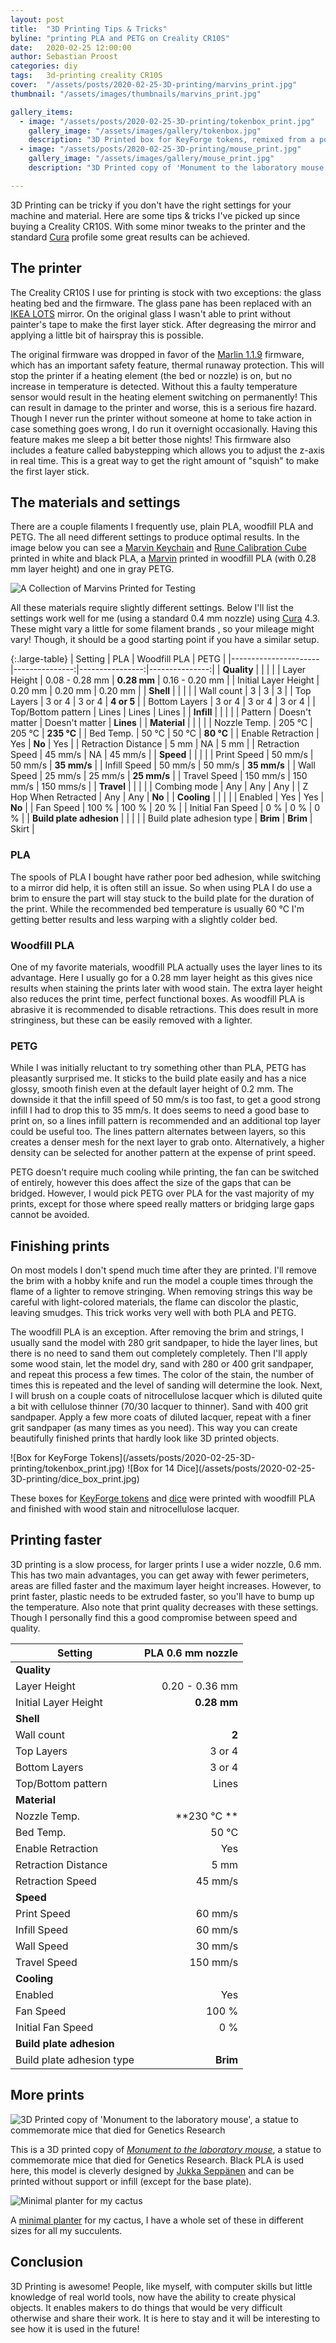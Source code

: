 ```yaml
---
layout: post
title:  "3D Printing Tips & Tricks"
byline: "printing PLA and PETG on Creality CR10S"
date:   2020-02-25 12:00:00
author: Sebastian Proost
categories: diy
tags:	3d-printing creality CR10S
cover:  "/assets/posts/2020-02-25-3D-printing/marvins_print.jpg"
thumbnail: "/assets/images/thumbnails/marvins_print.jpg"

gallery_items:
  - image: "/assets/posts/2020-02-25-3D-printing/tokenbox_print.jpg"
    gallery_image: "/assets/images/gallery/tokenbox.jpg"
    description: "3D Printed box for KeyForge tokens, remixed from a popular dice box design on Thingiverse."
  - image: "/assets/posts/2020-02-25-3D-printing/mouse_print.jpg"
    gallery_image: "/assets/images/gallery/mouse_print.jpg"
    description: "3D Printed copy of 'Monument to the laboratory mouse', a statue to commemorate mice that died for Genetics Research."

---
```


3D Printing can be tricky if you don't have the right settings for your machine and material. Here are
some tips & tricks I've picked up since buying a Creality CR10S. With some minor tweaks to the printer and the standard
[Cura] profile some great results can be achieved. 

## The printer

The Creality CR10S I use for printing is stock with two exceptions: the glass heating bed and the firmware. The glass pane
has been replaced with an [IKEA LOTS] mirror. On the original glass I wasn't able to print without painter's tape
to make the first layer stick. After degreasing the mirror and applying a little bit of hairspray this is possible.

The original firmware was dropped in favor of the [Marlin 1.1.9] firmware,
which has an important safety feature, thermal runaway protection. This will stop the printer if a heating element (the 
bed or nozzle) is on, but no increase in temperature is detected. Without this a faulty temperature sensor would result 
in the heating element switching on permanently! This can result in damage to the printer and worse, this is a serious fire 
hazard. Though I never run the printer without someone at home to take action in case something goes wrong, I do run it 
overnight occasionally. Having this feature makes me sleep a bit better those nights! This firmware also includes a
feature called babystepping which allows you to adjust the z-axis in real time. This is a great way to get the right
amount of "squish" to make the first layer stick.



## The materials and settings

There are a couple filaments I frequently use, plain PLA, woodfill PLA and PETG. The all need different settings to
produce optimal results. In the image below you can see a [Marvin Keychain] and [Rune Calibration Cube] printed in
white and black PLA, a [Marvin] printed in woodfill PLA (with 0.28 mm layer height) and one in gray PETG. 

![A Collection of Marvins Printed for Testing](/assets/posts/2020-02-25-3D-printing/marvins_print.jpg)

All these materials require slightly different settings. Below I'll list the settings work well for me (using
a standard 0.4 mm nozzle) using [Cura] 4.3. These might vary a little for some filament brands , so your mileage
might vary! Though, it should be a good starting point if you have a similar setup.

{:.large-table}
| Setting              | PLA            | Woodfill PLA    | PETG           |
|----------------------|---------------:|----------------:|---------------:|
| **Quality**          |                |                 |                |
| Layer Height         | 0.08 - 0.28 mm | **0.28 mm**     | 0.16 - 0.20 mm |
| Initial Layer Height | 0.20 mm        | 0.20 mm         | 0.20 mm        |
| **Shell**            |                |                 |                |
| Wall count           | 3              | 3               | 3              |
| Top Layers           | 3 or 4         | 3 or 4          | **4 or 5**     |
| Bottom Layers        | 3 or 4         | 3 or 4          | 3 or 4         |
| Top/Bottom pattern   | Lines          | Lines           | Lines          |
| **Infill**           |                |                 |                |
| Pattern              | Doesn't matter | Doesn't matter  | **Lines**      |
| **Material**         |                |                 |                |
| Nozzle Temp.         | 205 °C         | 205 °C          | **235 °C**     |
| Bed Temp.            | 50 °C          | 50 °C           | **80 °C**      |
| Enable Retraction    | Yes            | **No**          | Yes            |
| Retraction Distance  | 5 mm           | NA              | 5 mm           |
| Retraction Speed     | 45 mm/s        | NA              | 45 mm/s        |
| **Speed**            |                |                 |                |
| Print Speed          | 50 mm/s        | 50 mm/s         | **35 mm/s**    |
| Infill Speed         | 50 mm/s        | 50 mm/s         | **35 mm/s**    |
| Wall Speed           | 25 mm/s        | 25 mm/s         | **25 mm/s**    |
| Travel Speed         | 150 mm/s       | 150 mm/s        | 150 mms/s      |
| **Travel**           |                |                 |                |
| Combing mode         | Any            | Any             | Any            |
| Z Hop When Retracted | Any            | Any             | **No**         |
| **Cooling**          |                |                 |                |
| Enabled              | Yes            | Yes             | **No**         |
| Fan Speed            | 100 %          | 100 %           | 20 %           |
| Initial Fan Speed    | 0 %            | 0 %             | 0 %            |
| **Build plate adhesion**   |          |                 |                |
| Build plate adhesion type  | **Brim** | **Brim**        | Skirt          |


### PLA

The spools of PLA I bought have rather poor bed adhesion, while switching to a mirror did help, it is often still an
issue. So when using PLA I do use a brim to ensure the part will stay stuck to the build plate for the duration of the
print. While the recommended bed temperature is usually 60 °C I'm getting better results and less warping with a 
slightly colder bed.

### Woodfill PLA

One of my favorite materials, woodfill PLA actually uses the layer lines to its advantage. Here I usually go for a 0.28 mm 
layer height as this gives nice results when staining the prints later with wood stain. The extra layer height also 
reduces the print time, perfect functional boxes. As woodfill PLA is abrasive it is recommended to
disable retractions. This does result in more stringiness, but these can be easily removed with a lighter.

### PETG

While I was initially reluctant to try something other than PLA, PETG has pleasantly surprised me. It sticks to the
build plate easily and has a nice glossy, smooth finish even at the default layer height of 0.2 mm. The downside it that
the infill speed of 50 mm/s is too fast, to get a good strong infill I had to drop this to 35 mm/s. It does seems to
need a good base to print on, so a lines infill pattern is recommended and an additional top layer could be useful too.
The lines pattern alternates between layers, so this creates a denser mesh for the next layer to grab onto. Alternatively, a
higher density can be selected for another pattern at the expense of print speed.

PETG doesn't require much cooling while printing, the fan can be switched of entirely, however this does affect the 
size of the gaps that can be bridged. However, I would pick PETG over PLA for the vast majority of my prints, except
for those where speed really matters or bridging large gaps cannot be avoided. 


## Finishing prints

On most models I don't spend much time after they are printed. I'll remove the brim with a hobby knife and run the model a couple
times through the flame of a lighter to remove stringing. When removing strings this way be careful with light-colored materials,
the flame can discolor the plastic, leaving smudges. This trick works very well with both PLA and PETG.

The woodfill PLA is an exception. After removing the brim and strings, I usually sand the model with 280 grit 
sandpaper, to hide the layer lines, but there is no need to sand them out completely completely. Then I'll apply some 
wood stain, let the model dry, sand with 280 or 400 grit sandpaper, and repeat this process a few times. The color of 
the stain, the number of times this is repeated and the level of sanding will determine the look. Next, I will brush on 
a couple coats of nitrocellulose lacquer which is diluted quite a bit with cellulose thinner (70/30 lacquer to thinner).
Sand with 400 grit sandpaper. Apply a few more coats of diluted lacquer, repeat with a finer grit sandpaper (as many 
times as you need). This way you can create beautifully finished prints that hardly look like 3D printed objects.

<div class="gallery-2-col" markdown="1">
![Box for KeyForge Tokens](/assets/posts/2020-02-25-3D-printing/tokenbox_print.jpg)
![Box for 14 Dice](/assets/posts/2020-02-25-3D-printing/dice_box_print.jpg)
</div>

These boxes for [KeyForge tokens] and [dice] were printed with woodfill PLA and finished with wood stain and 
nitrocellulose lacquer.

## Printing faster

3D printing is a slow process, for larger prints I use a wider nozzle, 0.6 mm. This has two main advantages, you can
get away with fewer perimeters, areas are filled faster and the maximum layer height increases. However, to print
faster, plastic needs to be extruded faster, so you'll have to bump up the temperature. Also note that print quality
decreases with these settings. Though I personally find this a good compromise between speed and quality.


| Setting              | PLA  0.6 mm nozzle |
|----------------------|-------------------:|
| **Quality**          |                    |
| Layer Height         | 0.20 - 0.36 mm     |
| Initial Layer Height | **0.28 mm**        |
| **Shell**            |                    |
| Wall count           | **2**              |
| Top Layers           | 3 or 4             |
| Bottom Layers        | 3 or 4             |
| Top/Bottom pattern   | Lines              |
| **Material**         |                    |
| Nozzle Temp.         | **230 °C **        |
| Bed Temp.            | 50 °C              |
| Enable Retraction    | Yes                |
| Retraction Distance  | 5 mm               |
| Retraction Speed     | 45 mm/s            |
| **Speed**            |                    |
| Print Speed          | 60 mm/s            |
| Infill Speed         | 60 mm/s            |
| Wall Speed           | 30 mm/s            |
| Travel Speed         | 150 mm/s           |
| **Cooling**          |                    |
| Enabled              | Yes                |
| Fan Speed            | 100 %              |
| Initial Fan Speed    | 0 %                |
| **Build plate adhesion**   |              |
| Build plate adhesion type  | **Brim**     |



## More prints


![3D Printed copy of 'Monument to the laboratory mouse', a statue to commemorate mice that died for Genetics Research](/assets/posts/2020-02-25-3D-printing/mouse_print.jpg)

This is a 3D printed copy of *[Monument to the laboratory mouse]*, a statue to commemorate mice that died for Genetics 
Research. Black PLA is used here, this model is cleverly designed by [Jukka Seppänen] and can be printed without support or 
infill (except for the base plate).

![Minimal planter for my cactus](/assets/posts/2020-02-25-3D-printing/planter_print.jpg)

A [minimal planter] for my cactus, I have a whole set of these in different sizes for all my succulents.

## Conclusion

3D Printing is awesome! People, like myself, with computer skills but little knowledge of real world tools, now have the
ability to create physical objects. It enables makers to do things that would be very difficult otherwise and share 
their work. It is here to stay and it will be interesting to see how it is used in the future!


[IKEA LOTS]: https://www.ikea.com/gb/en/p/lots-mirror-39151700/
[Marlin 1.1.9]: https://marlinfw.org/
[Rune Calibration Cube]: https://www.thingiverse.com/thing:3204740
[Benchy]: https://www.thingiverse.com/thing:763622
[Marvin Keychain]: https://www.thingiverse.com/thing:215703
[Marvin]: https://www.thingiverse.com/thing:716077 
[KeyForge tokens]: https://www.thingiverse.com/thing:3353714
[dice]: https://cad.onshape.com/documents/d51390908518dae3537d30cb/v/5795621a4955a186f8259639/e/c5e3987990b6848a5d2c0405
[Monument to the laboratory mouse]: https://en.wikipedia.org/wiki/Monument_to_the_laboratory_mouse
[Cura]: https://ultimaker.com/software/ultimaker-cura
[Jukka Seppänen]:https://www.myminifactory.com/object/3d-print-laboratory-mouse-89024
[minimal planter]:https://www.thingiverse.com/thing:2999036
